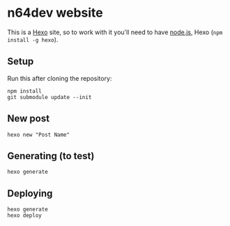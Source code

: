 n64dev website
=========================
This is a [Hexo](http://hexo.io) site, so to work with it you'll need to have
[node.js](http://nodejs.org/), Hexo (`npm install -g hexo`).

## Setup
Run this after cloning the repository:
```
npm install
git submodule update --init
```

## New post
```
hexo new "Post Name"
```

## Generating (to test)
```
hexo generate
```

## Deploying
```
hexo generate
hexo deploy
```
